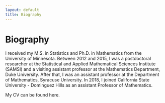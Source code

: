 ```yaml
---
layout: default
title: Biography
---
```

# Biography

I received my M.S. in Statistics and Ph.D. in Mathematics from the University of Minnesota.
Between 2012 and 2015, I was a postdoctoral researcher at the Statistical and 
Applied Mathematical Sciences Institute (SAMSI) and a visiting assistant professor
at the Mathematics Department, Duke University. After that, I was an assistant professor
at the Department of Mathematics, Syracuse University. In 2018, I joined California State
University - Dominguez Hills as an assistant Professor of Mathematics.

My CV can be found here.
